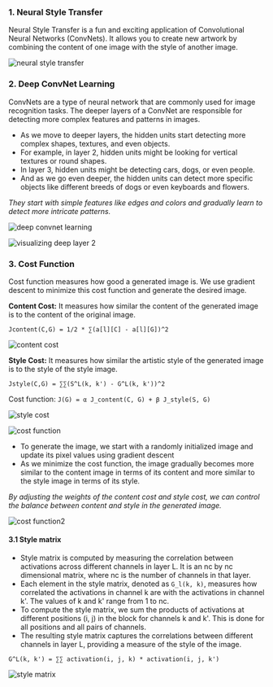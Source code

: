 ### 1. Neural Style Transfer

Neural Style Transfer is a fun and exciting application of Convolutional Neural Networks (ConvNets). It allows you to create new artwork by combining the content of one image with the style of another image.

![neural style transfer](https://github.com/user-attachments/assets/26f349a5-eb7b-498f-9044-581ff407ea1c)

### 2. Deep ConvNet Learning

ConvNets are a type of neural network that are commonly used for image recognition tasks. The deeper layers of a ConvNet are responsible for detecting more complex features and patterns in images.

- As we move to deeper layers, the hidden units start detecting more complex shapes, textures, and even objects.
- For example, in layer 2, hidden units might be looking for vertical textures or round shapes. 
- In layer 3, hidden units might be detecting cars, dogs, or even people.
- And as we go even deeper, the hidden units can detect more specific objects like different breeds of dogs or even keyboards and flowers.

*They start with simple features like edges and colors and gradually learn to detect more intricate patterns.*

![deep convnet learning](https://github.com/user-attachments/assets/28d95a33-307f-47eb-9ccc-098f241229b5)

![visualizing deep layer 2](https://github.com/user-attachments/assets/b64b0abd-9767-44f3-84fb-c82ff856fd80)

### 3. Cost Function

Cost function measures how good a generated image is. We use gradient descent to minimize this cost function and generate the desired image.

**Content Cost:** It measures how similar the content of the generated image is to the content of the original image.

`Jcontent(C,G) = 1/2 * ∑(a[l][C] - a[l][G])^2`

![content cost](https://github.com/user-attachments/assets/460a4dff-47ba-4922-9050-20ad7398df7e)


**Style Cost:** It measures how similar the artistic style of the generated image is to the style of the style image.

`Jstyle(C,G) = ∑∑(S^L(k, k') - G^L(k, k'))^2`

Cost function: `J(G) = α J_content(C, G) + β J_style(S, G)`

![style cost](https://github.com/user-attachments/assets/88121e5d-8c8c-41b1-a9dd-fdd14850eb28)


![cost function](https://github.com/user-attachments/assets/78f7b986-1a0c-44bd-ab3e-9b8bdaaa44e2)

- To generate the image, we start with a randomly initialized image and update its pixel values using gradient descent
- As we minimize the cost function, the image gradually becomes more similar to the content image in terms of its content and more similar to the style image in terms of its style.

*By adjusting the weights of the content cost and style cost, we can control the balance between content and style in the generated image.*

![cost function2](https://github.com/user-attachments/assets/305f0160-b23e-4db4-bab0-0f90f5a2e1d1)

#### 3.1 Style matrix

- Style matrix is computed by measuring the correlation between activations across different channels in layer L. It is an nc by nc dimensional matrix, where nc is the number of channels in that layer.
- Each element in the style matrix, denoted as `G_l(k, k)`, measures how correlated the activations in channel k are with the activations in channel k'. The values of k and k' range from 1 to nc.
- To compute the style matrix, we sum the products of activations at different positions (i, j) in the block for channels k and k'. This is done for all positions and all pairs of channels.
- The resulting style matrix captures the correlations between different channels in layer L, providing a measure of the style of the image.

`G^L(k, k') = ∑∑ activation(i, j, k) * activation(i, j, k')`

![style matrix](https://github.com/user-attachments/assets/f6a107cf-386d-41ba-a28a-938e9deb3edf)